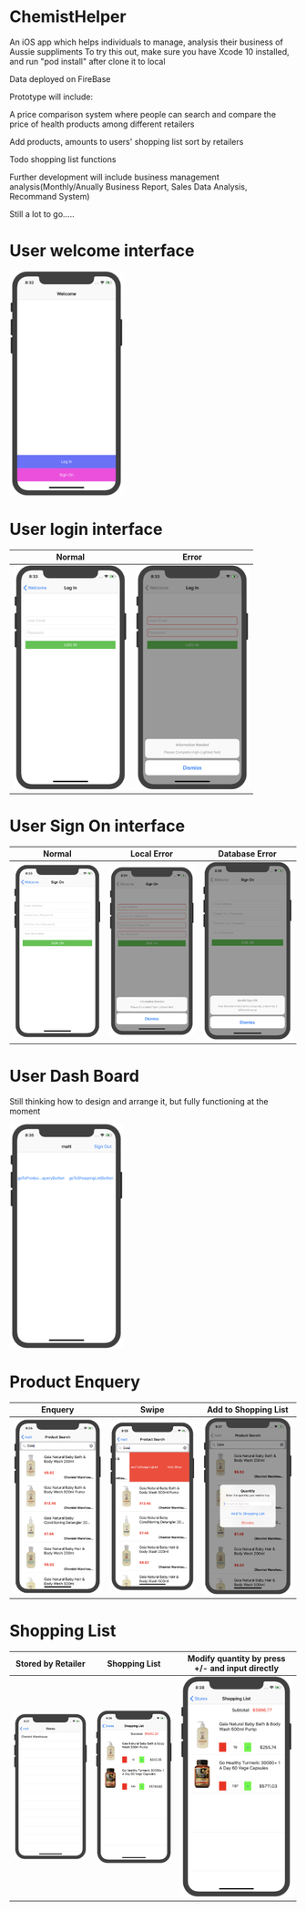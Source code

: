 # ChemistHelper

An iOS app which helps individuals to manage, analysis their business of Aussie suppliments
To try this out, make sure you have Xcode 10 installed, and run "pod install" after clone it to local

Data deployed on FireBase

Prototype will include:

  A price comparison system where people can search and compare the price of health products among different retailers
  
  Add products, amounts to users' shopping list sort by retailers
  
  Todo shopping list functions
  
Further development will include business management analysis(Monthly/Anually Business Report, Sales Data Analysis, Recommand System) 

Still a lot to go.....

# User welcome interface
<img src="ChemistHelper/Assets.xcassets/product_image/welcome.imageset/welcome.png" width="200">

# User login interface
| Normal             |  Error |
:-------------------------:|:-------------------------:
<img src="ChemistHelper/Assets.xcassets/product_image/login_normal.imageset/login_normal.png" width="200"> | <img src="ChemistHelper/Assets.xcassets/product_image/login_error.imageset/login_error.png" width="200">

# User Sign On interface
| Normal             |  Local Error | Database Error
:-------------------------:|:-------------------------:|:-------------------------:
<img src="ChemistHelper/Assets.xcassets/product_image/signon_normal.imageset/signon_normal.png" width="200"> | <img src="ChemistHelper/Assets.xcassets/product_image/signon_local_error.imageset/signon_local_error.png" width="200"> | <img src="ChemistHelper/Assets.xcassets/product_image/signon_database_error.imageset/signon_database_error.png" width="200">

# User Dash Board
Still thinking how to design and arrange it, but fully functioning at the moment

<img src="ChemistHelper/Assets.xcassets/product_image/dashboard.imageset/dashboard.png" width="200"> 

# Product Enquery
| Enquery             |  Swipe | Add to Shopping List
:-------------------------:|:-------------------------:|:-------------------------:
<img src="ChemistHelper/Assets.xcassets/product_image/product_enquery.imageset/product_enquery.png" width="200"> | <img src="ChemistHelper/Assets.xcassets/product_image/product_swipe.imageset/product_swipe.png" width="200"> | <img src="ChemistHelper/Assets.xcassets/product_image/product_add_to_shopping_list.imageset/product_add_to_shopping_list.png" width="200">

# Shopping List
| Stored by Retailer             |  Shopping List | Modify quantity by press +/- and input directly
:-------------------------:|:-------------------------:|:-------------------------:
<img src="ChemistHelper/Assets.xcassets/product_image/shopping_list_by_retailer.imageset/shopping_list_by_retailer.png" width="200"> | <img src="ChemistHelper/Assets.xcassets/product_image/shopping_list.imageset/shopping_list.png" width="200"> | <img src="ChemistHelper/Assets.xcassets/product_image/shopping_list_modified.imageset/shopping_list_modified.png" width="200">
